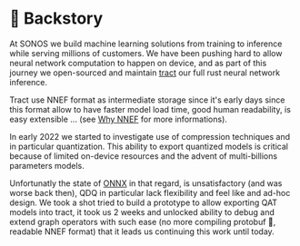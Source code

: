 # :popcorn: Backstory

At SONOS we build machine learning solutions from training to inference while serving millions of customers.
We have been pushing hard to allow neural network computation to happen on device,
 and as part of this journey we open-sourced and maintain [tract](https://github.com/sonos/tract) our full rust neural network inference.

Tract use NNEF format as intermediate storage since it's early days since this format allow to
have faster model load time, good human readability, is easy extensible ... (see [Why NNEF](./why_nnef.md) for more informations).

In early 2022 we started to investigate use of compression techniques and in particular quantization.
This ability to export quantized models is critical because of limited on-device resources and
the advent of multi-billions parameters models.

Unfortunatly the state of [ONNX](https://onnxruntime.ai/docs/performance/model-optimizations/quantization.html) in that regard, is unsatisfactory (and was worse back then),
QDQ in particular lack flexibility and feel like and ad-hoc design. We took a shot tried to build a prototype to allow exporting QAT
models into tract, it took us 2 weeks and unlocked ability to debug and extend graph operators with such ease (no more compiling protobuf :tada:, readable NNEF format)
that it leads us continuing this work until today.
